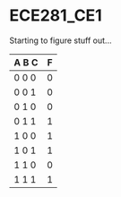 ECE281_CE1
==========

Starting to figure stuff out...

| A B C | F |
| ----- |:-:|
| 0 0 0 | 0 |
| 0 0 1 | 0 |
| 0 1 0 | 0 |
| 0 1 1 | 1 |
| 1 0 0 | 1 |
| 1 0 1 | 1 |
| 1 1 0 | 0 | 
| 1 1 1 | 1 | 

